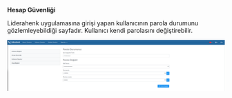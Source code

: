 **Hesap Güvenliği**

Liderahenk uygulamasına girişi yapan kullanıcının parola durumunu gözlemleyebildiği sayfadır.
Kullanıcı kendi parolasını değiştirebilir.

[![Hesap Güvenligi](../images/accountSecurity/accountSecurity.png)](../images/accountSecurity/accountSecurity.png)
<link href=/lider3.0/assets/style.css rel=stylesheet></link>
